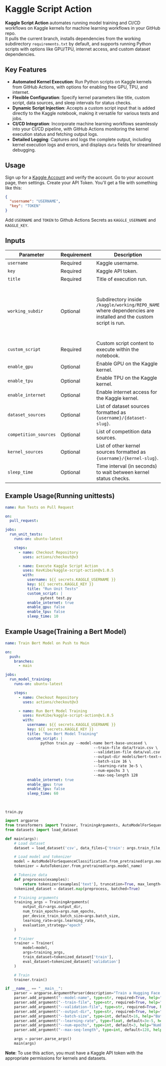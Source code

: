 # Kaggle Script Action

**Kaggle Script Action** automates running model training and CI/CD workflows on Kaggle kernels for machine learning workflows in your GitHub repo. 
<br>
It pulls the current branch, installs dependencies from the working subdirectory `requirements.txt` by default, and supports running Python scripts with options like GPU/TPU, internet access, and custom dataset dependencies.

## Key Features
- **Automated Kernel Execution**: Run Python scripts on Kaggle kernels from GitHub Actions, with options for enabling free GPU, TPU, and internet.
- **Flexible Configuration**: Specify kernel parameters like title, custom script, data sources, and sleep intervals for status checks.
- **Dynamic Script Injection**: Accepts a custom script input that is added directly to the Kaggle notebook, making it versatile for various tests and jobs.
- **CI/CD Integration**: Incorporate machine learning workflows seamlessly into your CI/CD pipeline, with GitHub Actions monitoring the kernel execution status and fetching output logs.
- **Detailed Logging**: Captures and logs the complete output, including kernel execution logs and errors, and displays `data` fields for streamlined debugging.
  
## Usage
Sign up for a [Kaggle Account](https://www.kaggle.com/account/login?phase=startRegisterTab) and verify the account.
Go to your account page, then settings. Create your API Token. You'll get a file with something like this:
```json
{
  "username": "USERNAME",
  "key": "TOKEN"
}
```
Add `USERNAME` and `TOKEN` to Github Actions Secrets as `KAGGLE_USERNAME` and `KAGGLE_KEY`.

## Inputs
| Parameter            | Requirement | Description                                                                                                                                                                                                                      | Default Value                                                                                                                                                                 |
|----------------------|-------------|----------------------------------------------------------------------------------------------------------------------------------------------------------------------------------------------------------------------------------|-------------------------------------------------------------------------------------------------------------------------------------------------------------------------------|
| `username`           | Required    | Kaggle username.                                                                                                                                                                                                                | N/A                                                                                                                                                                           |
| `key`                | Required    | Kaggle API token.                                                                                                                                                                                                               | N/A                                                                                                                                                                           |
| `title`              | Required    | Title of execution run.                                                                                                                                                                                                         | N/A                                                                                                                                                                           |
| `working_subdir`     | Optional    | Subdirectory inside `/kaggle/working/REPO_NAME` where dependencies are installed and the custom script is run.                                                                                                                  | `""` <br>(this executes inside `/kaggle/working/REPO_NAME`) <br><br> Example <br><br> Set `working_subdir: "src"` to execute commands inside `/kaggle/working/REPO_NAME/src`. |
| `custom_script`      | Required    | Custom script content to execute within the notebook.                                                                                                                                                                           | `print('Success')`                                                                                                                                                            |
| `enable_gpu`         | Optional    | Enable GPU on the Kaggle kernel.                                                                                                                                                                                                | `false`                                                                                                                                                                       |
| `enable_tpu`         | Optional    | Enable TPU on the Kaggle kernel.                                                                                                                                                                                                | `false`                                                                                                                                                                       |
| `enable_internet`    | Optional    | Enable internet access for the Kaggle kernel.                                                                                                                                                                                   | `true`                                                                                                                                                                        |
| `dataset_sources`    | Optional    | List of dataset sources formatted as `{username}/{dataset-slug}`.                                                                                                                                                               | N/A                                                                                                                                                                           |
| `competition_sources`| Optional    | List of competition data sources.                                                                                                                                                                                               | N/A                                                                                                                                                                           |
| `kernel_sources`     | Optional    | List of other kernel sources formatted as `{username}/{kernel-slug}`.                                                                                                                                                           | N/A                                                                                                                                                                           |
| `sleep_time`         | Optional    | Time interval (in seconds) to wait between kernel status checks.                                                                                                                                                                | `15`                                                                                                                                                                          |



## Example Usage(Running unittests)

```yaml
name: Run Tests on Pull Request

on:
  pull_request:

jobs:
  run_unit_tests:
    runs-on: ubuntu-latest

    steps:
      - name: Checkout Repository
        uses: actions/checkout@v3

      - name: Execute Kaggle Script Action
        uses: KevKibe/kaggle-script-action@v1.0.5
        with:
          username: ${{ secrets.KAGGLE_USERNAME }}
          key: ${{ secrets.KAGGLE_KEY }}
          title: "Run Unit Tests"
          custom_script: |
                pytest test.py
          enable_internet: true
          enable_gpu: false
          enable_tpu: false
          sleep_time: 10
```
## Example Usage(Training a Bert Model)
```yaml
name: Train Bert Model on Push to Main

on:
  push:
    branches:
      - main

jobs:
  run_model_training:
    runs-on: ubuntu-latest

    steps:
      - name: Checkout Repository
        uses: actions/checkout@v3

      - name: Run Bert Model Training
        uses: KevKibe/kaggle-script-action@v1.0.5
        with:
          username: ${{ secrets.KAGGLE_USERNAME }}
          key: ${{ secrets.KAGGLE_KEY }}
          title: "Run Bert Model Training"
          custom_script: |
                python train.py --model-name bert-base-uncased \
                                        --train-file data/train.csv \
                                        --validation-file data/val.csv \
                                        --output-dir models/bert-text-classifier \
                                        --batch-size 16 \
                                        --learning-rate 3e-5 \
                                        --num-epochs 3 \
                                        --max-seq-length 128
          enable_internet: true
          enable_gpu: true
          enable_tpu: false
          sleep_time: 60
```
<br>

`train.py`
```python
import argparse
from transformers import Trainer, TrainingArguments, AutoModelForSequenceClassification, AutoTokenizer
from datasets import load_dataset

def main(args):
    # Load dataset
    dataset = load_dataset('csv', data_files={'train': args.train_file, 'validation': args.validation_file})

    # Load model and tokenizer
    model = AutoModelForSequenceClassification.from_pretrained(args.model_name)
    tokenizer = AutoTokenizer.from_pretrained(args.model_name)

    # Tokenize data
    def preprocess(examples):
        return tokenizer(examples['text'], truncation=True, max_length=args.max_seq_length)
    tokenized_dataset = dataset.map(preprocess, batched=True)

    # Training arguments
    training_args = TrainingArguments(
        output_dir=args.output_dir,
        num_train_epochs=args.num_epochs,
        per_device_train_batch_size=args.batch_size,
        learning_rate=args.learning_rate,
        evaluation_strategy="epoch"
    )

    # Trainer
    trainer = Trainer(
        model=model,
        args=training_args,
        train_dataset=tokenized_dataset['train'],
        eval_dataset=tokenized_dataset['validation']
    )

    # Train
    trainer.train()

if __name__ == "__main__":
    parser = argparse.ArgumentParser(description="Train a Hugging Face Transformer model for text classification.")
    parser.add_argument("--model-name", type=str, required=True, help="Name of the model to load from Hugging Face.")
    parser.add_argument("--train-file", type=str, required=True, help="Path to the training data file.")
    parser.add_argument("--validation-file", type=str, required=True, help="Path to the validation data file.")
    parser.add_argument("--output-dir", type=str, required=True, help="Directory to save the model.")
    parser.add_argument("--batch-size", type=int, default=16, help="Batch size for training.")
    parser.add_argument("--learning-rate", type=float, default=3e-5, help="Learning rate.")
    parser.add_argument("--num-epochs", type=int, default=3, help="Number of epochs.")
    parser.add_argument("--max-seq-length", type=int, default=128, help="Maximum sequence length for tokenization.")

    args = parser.parse_args()
    main(args)
```



**Note**: To use this action, you must have a Kaggle API token with the appropriate permissions for kernels and datasets.
